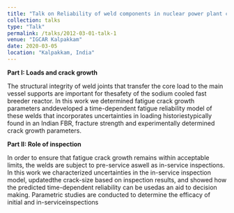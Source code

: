 ```yaml
---
title: "Talk on Reliability of weld components in nuclear power plant core support structure"
collection: talks
type: "Talk"
permalink: /talks/2012-03-01-talk-1
venue: "IGCAR Kalpakkam"
date: 2020-03-05
location: "Kalpakkam, India"
---
```


**Part I: Loads and crack growth**

The structural integrity of weld joints that transfer the core load to the main vessel supports are important for thesafety of the sodium cooled fast breeder reactor.  In this work we determined fatigue crack growth parameters anddeveloped a time-dependent fatigue reliability model of these welds that incorporates uncertainties in loading historiestypically found in an Indian FBR, fracture strength and experimentally determined crack growth parameters.

**Part II: Role of inspection**

In order to ensure that fatigue crack growth remains within acceptable limits, the welds are subject to pre-service aswell as in-service inspections.  In this work we characterized uncertainties in the in-service inspection model, updatedthe  crack-size  based  on  inspection  results,  and  showed  how  the  predicted  time-dependent  reliability  can  be  usedas  an  aid  to  decision  making.   Parametric  studies  are  conducted  to  determine  the  efficacy  of  initial  and  in-serviceinspections

